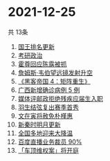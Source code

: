 # 2021-12-25
  共 13条

  <!-- BEGIN -->
  <!-- 最后更新时间:Sat Dec 25 2021 16:16:25 GMT+0000 (Coordinated Universal Time) -->
  1. [国王排名更新](https://www.zhihu.com/search?q=国王排名)
1. [考研政治](https://www.zhihu.com/search?q=考研政治)
1. [霍尊回应陈露被抓](https://www.zhihu.com/search?q=霍尊回应)
1. [詹姆斯·韦伯望远镜发射升空](https://www.zhihu.com/search?q=韦伯望远镜)
1. [《黑客帝国 4：矩阵重生》](https://www.zhihu.com/search?q=黑客帝国4)
1. [广西新增确诊病例 5 例](https://www.zhihu.com/search?q=广西疫情)
1. [媒体评邮政拒绝残疾应届生入职](https://www.zhihu.com/search?q=残疾应届生)
1. [羽生结弦复出赛季首秀](https://www.zhihu.com/search?q=羽生结弦)
1. [文在寅将赦免朴槿惠](https://www.zhihu.com/search?q=朴槿惠)
1. [新秦时明月更新](https://www.zhihu.com/search?q=新秦时明月)
1. [全国多地迎来大降温](https://www.zhihu.com/search?q=降温)
1. [百度直播业务裁员 90%](https://www.zhihu.com/search?q=百度裁员)
1. [「车顶维权案」将开庭](https://www.zhihu.com/search?q=车顶维权案)
  <!-- END -->
  